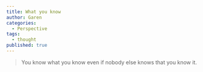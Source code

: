 ```yaml
---
title: What you know
author: Garen
categories:
  - Perspective
tags:
  - thought
published: true
---
```

> You know what you know even if nobody else knows that you know it.